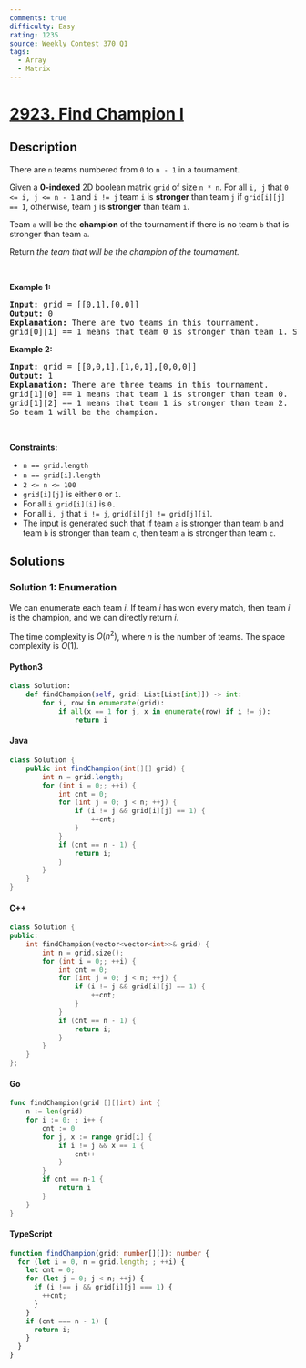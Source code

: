```yaml
---
comments: true
difficulty: Easy
rating: 1235
source: Weekly Contest 370 Q1
tags:
  - Array
  - Matrix
---
```


<!-- problem:start -->

# [2923. Find Champion I](https://leetcode.com/problems/find-champion-i)


## Description

<!-- description:start -->

<p>There are <code>n</code> teams numbered from <code>0</code> to <code>n - 1</code> in a tournament.</p>

<p>Given a <strong>0-indexed</strong> 2D boolean matrix <code>grid</code> of size <code>n * n</code>. For all <code>i, j</code> that <code>0 &lt;= i, j &lt;= n - 1</code> and <code>i != j</code> team <code>i</code> is <strong>stronger</strong> than team <code>j</code> if <code>grid[i][j] == 1</code>, otherwise, team <code>j</code> is <strong>stronger</strong> than team <code>i</code>.</p>

<p>Team <code>a</code> will be the <strong>champion</strong> of the tournament if there is no team <code>b</code> that is stronger than team <code>a</code>.</p>

<p>Return <em>the team that will be the champion of the tournament.</em></p>

<p>&nbsp;</p>
<p><strong class="example">Example 1:</strong></p>

<pre>
<strong>Input:</strong> grid = [[0,1],[0,0]]
<strong>Output:</strong> 0
<strong>Explanation:</strong> There are two teams in this tournament.
grid[0][1] == 1 means that team 0 is stronger than team 1. So team 0 will be the champion.
</pre>

<p><strong class="example">Example 2:</strong></p>

<pre>
<strong>Input:</strong> grid = [[0,0,1],[1,0,1],[0,0,0]]
<strong>Output:</strong> 1
<strong>Explanation:</strong> There are three teams in this tournament.
grid[1][0] == 1 means that team 1 is stronger than team 0.
grid[1][2] == 1 means that team 1 is stronger than team 2.
So team 1 will be the champion.
</pre>

<p>&nbsp;</p>
<p><strong>Constraints:</strong></p>

<ul>
	<li><code>n == grid.length</code></li>
	<li><code>n == grid[i].length</code></li>
	<li><code>2 &lt;= n &lt;= 100</code></li>
	<li><code>grid[i][j]</code> is either <code>0</code> or <code>1</code>.</li>
	<li>For all <code>i grid[i][i]</code> is <code>0.</code></li>
	<li>For all <code>i, j</code> that <code>i != j</code>, <code>grid[i][j] != grid[j][i]</code>.</li>
	<li>The input is generated such that if team <code>a</code> is stronger than team <code>b</code> and team <code>b</code> is stronger than team <code>c</code>, then team <code>a</code> is stronger than team <code>c</code>.</li>
</ul>

<!-- description:end -->

## Solutions

<!-- solution:start -->

### Solution 1: Enumeration

We can enumerate each team $i$. If team $i$ has won every match, then team $i$ is the champion, and we can directly return $i$.

The time complexity is $O(n^2)$, where $n$ is the number of teams. The space complexity is $O(1)$.

<!-- tabs:start -->

#### Python3

```python
class Solution:
    def findChampion(self, grid: List[List[int]]) -> int:
        for i, row in enumerate(grid):
            if all(x == 1 for j, x in enumerate(row) if i != j):
                return i
```

#### Java

```java
class Solution {
    public int findChampion(int[][] grid) {
        int n = grid.length;
        for (int i = 0;; ++i) {
            int cnt = 0;
            for (int j = 0; j < n; ++j) {
                if (i != j && grid[i][j] == 1) {
                    ++cnt;
                }
            }
            if (cnt == n - 1) {
                return i;
            }
        }
    }
}
```

#### C++

```cpp
class Solution {
public:
    int findChampion(vector<vector<int>>& grid) {
        int n = grid.size();
        for (int i = 0;; ++i) {
            int cnt = 0;
            for (int j = 0; j < n; ++j) {
                if (i != j && grid[i][j] == 1) {
                    ++cnt;
                }
            }
            if (cnt == n - 1) {
                return i;
            }
        }
    }
};
```

#### Go

```go
func findChampion(grid [][]int) int {
	n := len(grid)
	for i := 0; ; i++ {
		cnt := 0
		for j, x := range grid[i] {
			if i != j && x == 1 {
				cnt++
			}
		}
		if cnt == n-1 {
			return i
		}
	}
}
```

#### TypeScript

```ts
function findChampion(grid: number[][]): number {
  for (let i = 0, n = grid.length; ; ++i) {
    let cnt = 0;
    for (let j = 0; j < n; ++j) {
      if (i !== j && grid[i][j] === 1) {
        ++cnt;
      }
    }
    if (cnt === n - 1) {
      return i;
    }
  }
}
```

<!-- tabs:end -->

<!-- solution:end -->

<!-- problem:end -->
